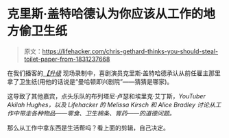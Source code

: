 # 克里斯·盖特哈德认为你应该从工作的地方偷卫生纸

> 原文：<https://lifehacker.com/chris-gethard-thinks-you-should-steal-toilet-paper-from-1831237668>

在我们播客的[*【升级*](https://lifehacker.com/c/the-upgrade) 现场录制中，喜剧演员克里斯·盖特哈德承认从前任雇主那里拿了卫生纸(用他的话说是“曼哈顿即兴剧院”——猜猜是哪家)。

这导致了其他嘉宾，点头乐队的布列塔尼·卢瑟和埃里克·艾丁斯，*YouTuber Akilah Hughes，以及 Lifehacker 的 Melissa Kirsch 和 Alice Bradley 讨论从工作中带走各种物品——零食、卫生棉条、胃药——的道德问题。*

那么从工作中拿东西是生活帮吗？看上面的剪辑，自己决定。